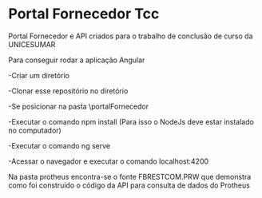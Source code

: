 # Portal Fornecedor Tcc
Portal Fornecedor e API criados para o trabalho de conclusão de curso da UNICESUMAR


Para conseguir rodar a aplicação Angular

-Criar um diretório

-Clonar esse repositório no diretório

-Se posicionar na pasta \portalFornecedor

-Executar o comando npm install (Para isso o NodeJs deve estar instalado no computador)

-Executar o comando ng serve

-Acessar o navegador e executar o comando localhost:4200


Na pasta protheus encontra-se o fonte FBRESTCOM.PRW que demonstra como foi construido o código da API para consulta de dados do Protheus
